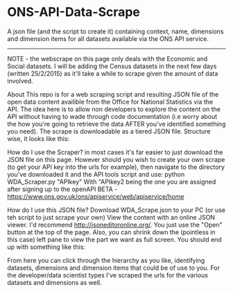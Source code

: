 # ONS-API-Data-Scrape
A json file (and the script to create it) containing context, name, dimensions and dimension items for all datasets available via the ONS API service.

----

NOTE - the webscrape on this page only deals with the Economic and Social datasets. I will be adding the Census datasets in the next few days (written 25/2/2015) as  it'll take a while to scrape given the amount of data involved.

About
This repo is for a web scraping script and resulting JSON file of the open data content availible from the Office for National Statistics via the API.
The idea here is to allow non developers to explore the content on the API without having to wade through code documentation (i.e worry about the how you're going to retrieve the data AFTER you've identified something you need).
The scrape is downloadable as a tiered JSON file. Structure wise, it looks like this:
 
How do I use the Scraper?
in most cases it's far easier to just download the JSON file on this page. However should you wish to create your own scrape (to get your API key into the urls for example), then navigate to the directory you've downloaded it and the API tools script and use:
python WDA_Scraper.py "APIkey"
With "APIkey2 being the one you are assigned after signing up to the openAPI BETA - https://www.ons.gov.uk/ons/apiservice/web/apiservice/home

How do I use this JSON file?
Download WDA_Scrape.json to your PC (or use teh script to  just scrape your own)
View the content with an online JSON viewer. I'd recommend http://jsoneditoronline.org/. You just use the "Open" button at the top of the page. Also, you can shrink down the (pointless in this case) left pane to view the part we want as full screen.
You should end up with something like this:
 

From here you can click through the hierarchy as you like, identifying datasets, dimensions and dimension items that could be of use to you.
For the developer/data scientist types I've scraped the urls for the various datasets and dimensions as well.

